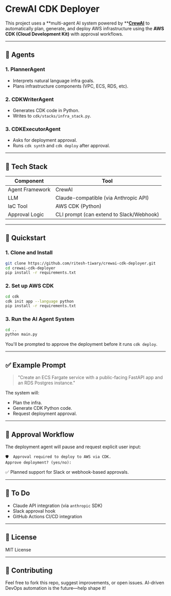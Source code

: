 # CrewAI CDK Deployer

This project uses a \*\*multi-agent AI system powered by \*\*[**CrewAI**](https://github.com/joaomdmoura/crewAI) to automatically plan, generate, and deploy AWS infrastructure using the **AWS CDK (Cloud Development Kit)** with approval workflows.

---

## 🤖 Agents

### 1. PlannerAgent

* Interprets natural language infra goals.
* Plans infrastructure components (VPC, ECS, RDS, etc).

### 2. CDKWriterAgent

* Generates CDK code in Python.
* Writes to `cdk/stacks/infra_stack.py`.

### 3. CDKExecutorAgent

* Asks for deployment approval.
* Runs `cdk synth` and `cdk deploy` after approval.

---

## 🧱 Tech Stack

| Component       | Tool                                     |
| --------------- | ---------------------------------------- |
| Agent Framework | CrewAI                                   |
| LLM             | Claude-compatible (via Anthropic API)    |
| IaC Tool        | AWS CDK (Python)                         |
| Approval Logic  | CLI prompt (can extend to Slack/Webhook) |

---

## 🚀 Quickstart

### 1. Clone and Install

```bash
git clone https://github.com/ritesh-tiwary/crewai-cdk-deployer.git
cd crewai-cdk-deployer
pip install -r requirements.txt
```

### 2. Set up AWS CDK

```bash
cd cdk
cdk init app --language python
pip install -r requirements.txt
```

### 3. Run the AI Agent System

```bash
cd ..
python main.py
```

You'll be prompted to approve the deployment before it runs `cdk deploy`.

---

## ✅ Example Prompt

> "Create an ECS Fargate service with a public-facing FastAPI app and an RDS Postgres instance."

The system will:

* Plan the infra.
* Generate CDK Python code.
* Request deployment approval.

---

## 🔐 Approval Workflow

The deployment agent will pause and request explicit user input:

```
🛡️  Approval required to deploy to AWS via CDK.
Approve deployment? (yes/no):
```

✅ Planned support for Slack or webhook-based approvals.

---

## 📌 To Do

* Claude API integration (via `anthropic` SDK)
* Slack approval hook
* GitHub Actions CI/CD integration

---

## 📄 License

MIT License

---

## 🤝 Contributing

Feel free to fork this repo, suggest improvements, or open issues. AI-driven DevOps automation is the future—help shape it!
